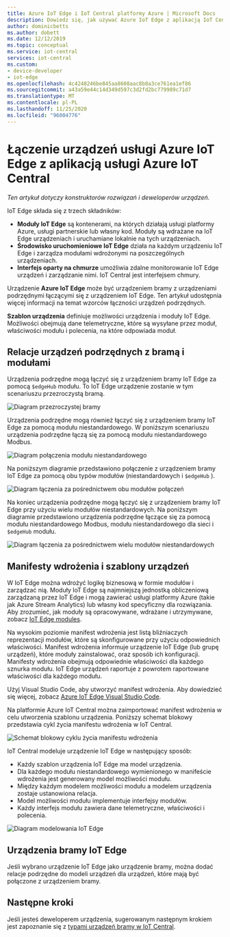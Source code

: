 ```yaml
---
title: Azure IoT Edge i IoT Central platformy Azure | Microsoft Docs
description: Dowiedz się, jak używać Azure IoT Edge z aplikacją IoT Central.
author: dominicbetts
ms.author: dobett
ms.date: 12/12/2019
ms.topic: conceptual
ms.service: iot-central
services: iot-central
ms.custom:
- device-developer
- iot-edge
ms.openlocfilehash: 4c4248246be845aa8608aac8b8a3ce761ea1ef86
ms.sourcegitcommit: a43a59e44c14d349d597c3d2fd2bc779989c71d7
ms.translationtype: MT
ms.contentlocale: pl-PL
ms.lasthandoff: 11/25/2020
ms.locfileid: "96004776"
---
```

# <a name="connect-azure-iot-edge-devices-to-an-azure-iot-central-application"></a>Łączenie urządzeń usługi Azure IoT Edge z aplikacją usługi Azure IoT Central

*Ten artykuł dotyczy konstruktorów rozwiązań i deweloperów urządzeń.*

IoT Edge składa się z trzech składników:

* **Moduły IoT Edge** są kontenerami, na których działają usługi platformy Azure, usługi partnerskie lub własny kod. Moduły są wdrażane na IoT Edge urządzeniach i uruchamiane lokalnie na tych urządzeniach.
* **Środowisko uruchomieniowe IoT Edge** działa na każdym urządzeniu IoT Edge i zarządza modułami wdrożonymi na poszczególnych urządzeniach.
* **Interfejs oparty na chmurze** umożliwia zdalne monitorowanie IoT Edge urządzeń i zarządzanie nimi. IoT Central jest interfejsem chmury.

Urządzenie **Azure IoT Edge** może być urządzeniem bramy z urządzeniami podrzędnymi łączącymi się z urządzeniem IoT Edge. Ten artykuł udostępnia więcej informacji na temat wzorców łączności urządzeń podrzędnych.

**Szablon urządzenia** definiuje możliwości urządzenia i moduły IoT Edge. Możliwości obejmują dane telemetryczne, które są wysyłane przez moduł, właściwości modułu i polecenia, na które odpowiada moduł.

## <a name="downstream-device-relationships-with-a-gateway-and-modules"></a>Relacje urządzeń podrzędnych z bramą i modułami

Urządzenia podrzędne mogą łączyć się z urządzeniem bramy IoT Edge za pomocą `$edgeHub` modułu. To IoT Edge urządzenie zostanie w tym scenariuszu przezroczystą bramą.

![Diagram przezroczystej bramy](./media/concepts-iot-edge/gateway-transparent.png)

Urządzenia podrzędne mogą również łączyć się z urządzeniem bramy IoT Edge za pomocą modułu niestandardowego. W poniższym scenariuszu urządzenia podrzędne łączą się za pomocą modułu niestandardowego Modbus.

![Diagram połączenia modułu niestandardowego](./media/concepts-iot-edge/gateway-module.png)

Na poniższym diagramie przedstawiono połączenie z urządzeniem bramy IoT Edge za pomocą obu typów modułów (niestandardowych i `$edgeHub` ).  

![Diagram łączenia za pośrednictwem obu modułów połączeń](./media/concepts-iot-edge/gateway-module-transparent.png)

Na koniec urządzenia podrzędne mogą łączyć się z urządzeniem bramy IoT Edge przy użyciu wielu modułów niestandardowych. Na poniższym diagramie przedstawiono urządzenia podrzędne łączące się za pomocą modułu niestandardowego Modbus, modułu niestandardowego dla sieci i `$edgeHub` modułu. 

![Diagram łączenia za pośrednictwem wielu modułów niestandardowych](./media/concepts-iot-edge/gateway-module2-transparent.png)

## <a name="deployment-manifests-and-device-templates"></a>Manifesty wdrożenia i szablony urządzeń

W IoT Edge można wdrożyć logikę biznesową w formie modułów i zarządzać nią. Moduły IoT Edge są najmniejszą jednostką obliczeniową zarządzaną przez IoT Edge i mogą zawierać usługi platformy Azure (takie jak Azure Stream Analytics) lub własny kod specyficzny dla rozwiązania. Aby zrozumieć, jak moduły są opracowywane, wdrażane i utrzymywane, zobacz [IoT Edge modules](../../iot-edge/iot-edge-modules.md).

Na wysokim poziomie manifest wdrożenia jest listą bliźniaczych reprezentacji modułów, które są skonfigurowane przy użyciu odpowiednich właściwości. Manifest wdrożenia informuje urządzenie IoT Edge (lub grupę urządzeń), które moduły zainstalować, oraz sposób ich konfiguracji. Manifesty wdrożenia obejmują odpowiednie właściwości dla każdego sznurka modułu. IoT Edge urządzeń raportuje z powrotem raportowane właściwości dla każdego modułu.

Użyj Visual Studio Code, aby utworzyć manifest wdrożenia. Aby dowiedzieć się więcej, zobacz [Azure IoT Edge Visual Studio Code](https://marketplace.visualstudio.com/items?itemName=vsciot-vscode.azure-iot-edge).

Na platformie Azure IoT Central można zaimportować manifest wdrożenia w celu utworzenia szablonu urządzenia. Poniższy schemat blokowy przedstawia cykl życia manifestu wdrożenia w IoT Central.

![Schemat blokowy cyklu życia manifestu wdrożenia](./media/concepts-iot-edge/dmflow.png)

IoT Central modeluje urządzenie IoT Edge w następujący sposób:

* Każdy szablon urządzenia IoT Edge ma model urządzenia.
* Dla każdego modułu niestandardowego wymienionego w manifeście wdrożenia jest generowany model możliwości modułu.
* Między każdym modelem możliwości modułu a modelem urządzenia zostaje ustanowiona relacja.
* Model możliwości modułu implementuje interfejsy modułów.
* Każdy interfejs modułu zawiera dane telemetryczne, właściwości i polecenia.

![Diagram modelowania IoT Edge](./media/concepts-iot-edge/edgemodelling.png)

## <a name="iot-edge-gateway-devices"></a>Urządzenia bramy IoT Edge

Jeśli wybrano urządzenie IoT Edge jako urządzenie bramy, można dodać relacje podrzędne do modeli urządzeń dla urządzeń, które mają być połączone z urządzeniem bramy.

## <a name="next-steps"></a>Następne kroki

Jeśli jesteś deweloperem urządzenia, sugerowanym następnym krokiem jest zapoznanie się z [typami urządzeń bramy w IoT Central](./tutorial-define-gateway-device-type.md).
